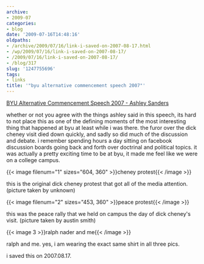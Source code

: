 ```yaml
---
archive:
- 2009-07
categories:
- blog
date: '2009-07-16T14:48:16'
oldpaths:
- /archive/2009/07/16/link-i-saved-on-2007-08-17.html
- /wp/2009/07/16/link-i-saved-on-2007-08-17/
- /2009/07/16/link-i-saved-on-2007-08-17/
- /blog/317
slug: '1247755696'
tags:
- links
title: '"byu alternative commencement speech 2007"'
---
```


[BYU Alternative Commencement Speech 2007 - Ashley Sanders][1]

whether or not you agree with the things ashley said in this speech, its
hard to not place this as one of the defining moments of the most
interesting thing that happened at byu at least while i was there. the
furor over the dick cheney visit died down quickly, and sadly so did much
of the discussion and debate. i remember spending hours a day sitting on
facebook discussion boards going back and forth over doctrinal and
political topics. it was actually a pretty exciting time to be at byu, it
made me feel like we were on a college campus.

{{< image filenum="1" sizes="604, 360" >}}cheney protest{{< /image >}}

this is the original dick cheney protest that got all of the media
attention. (picture taken by unknown)

{{< image filenum="2" sizes="453, 360" >}}peace protest{{< /image >}}

this was the peace rally that we held on campus the day of dick cheney's
visit. (picture taken by austin smith)

{{< image 3 >}}ralph nader and me{{< /image >}}

ralph and me. yes, i am wearing the exact same shirt in all three pics.

i saved this on 2007.08.17.

[1]: http://www.mesj.org/MESJ%20archive/NobleToCreateandRevise.htm

